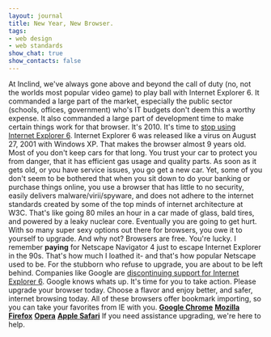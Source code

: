 ```yaml
---
layout: journal
title: New Year, New Browser.
tags: 
- web design
- web standards
show_chat: true
show_contacts: false
---
```


At Inclind, we've always gone above and beyond the call of duty (no, not the worlds most popular video game) to play ball with Internet Explorer 6. It commanded a large part of the market, especially the public sector (schools, offices, government) who's IT budgets don't deem this a worthy expense. It also commanded a large part of development time to make certain things work for that browser. It's 2010. It's time to <a href="http://www.stopie6.com/" target="_blank">stop using Internet Explorer 6</a>. Internet Explorer 6 was released like a virus on August 27, 2001 with Windows XP. That makes the browser almost 9 years old. Most of you don't keep cars for that long. You trust your car to protect you from danger, that it has efficient gas usage and quality parts. As soon as it gets old, or you have service issues, you go get a new car. Yet, some of you don't seem to be bothered that when you sit down to do your banking or purchase things online, you use a browser that has little to no security, easily delivers malware/virii/spyware, and does not adhere to the internet standards created by some of the top minds of internet architecture at W3C. That's like going 80 miles an hour in a car made of glass, bald tires, and powered by a leaky nuclear core. Eventually you are going to get hurt. With so many super sexy options out there for browsers, you owe it to yourself to upgrade. And why not? Browsers are free. You're lucky. I remember <strong>paying</strong> for Netscape Navigator 4 just to escape Internet Explorer in the 90s. That's how much I loathed it- and that's how popular Netscape used to be. For the stubborn who refuse to upgrade, you are about to be left behind. Companies like Google are <a href="http://arstechnica.com/microsoft/news/2010/02/ie6-users-to-be-evicted-from-gmail-google-calendar.ars" target="_blank">discontinuing support for Internet Explorer 6</a>. Google knows whats up. It's time for you to take action. Please upgrade your browser today. Choose a flavor and enjoy better, and safer, internet browsing today. All of these browsers offer bookmark importing, so you can take your favorites from IE with you. <strong><a href="http://www.google.com/chrome" target="_blank">Google Chrome</a></strong> <strong><a href="http://www.getfirefox.com/" target="_blank">Mozilla Firefox</a></strong> <strong><a href="http://www.opera.com/" target="_blank">Opera</a></strong> <strong><a href="http://www.apple.com/safari" target="_blank">Apple Safari</a></strong> If you need assistance upgrading, we're here to help.